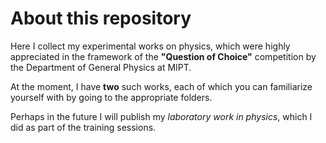 # About this repository
Here I collect my experimental works on physics, which were highly appreciated in the framework of the **"Question of Choice"** competition by the Department of General Physics at MIPT.

At the moment, I have **two** such works, each of which you can familiarize yourself with by going to the appropriate folders.

Perhaps in the future I will publish my *laboratory work in physics*, which I did as part of the training sessions.